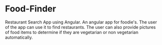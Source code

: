 # Food-Finder
Restaurant Search App using Angular. 
 An angular app for foodie's. The user of the app can use it to find restaurants. The user can also provide pictures of food items to determine if they are vegetarian or non vegetarian automatically.
